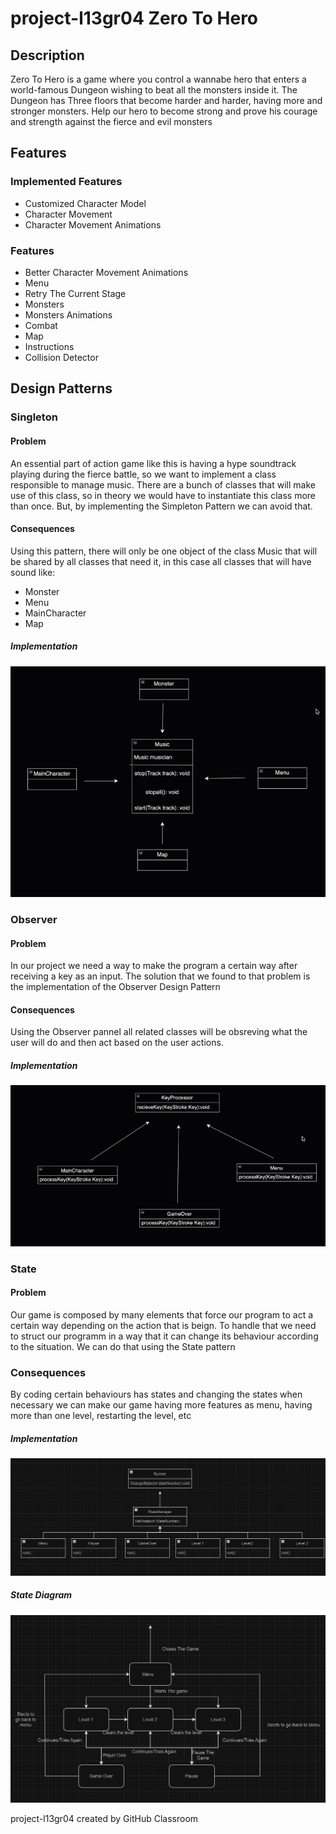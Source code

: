 # project-l13gr04 Zero To Hero

## Description
Zero To Hero is a game where you control a wannabe hero that enters a world-famous Dungeon wishing to beat all the monsters inside it. The Dungeon has Three floors that become harder and harder, having more and stronger monsters. Help our hero to become strong and prove his courage and strength against the fierce and evil monsters

## Features

### Implemented Features
* Customized Character Model
* Character Movement
* Character Movement Animations

### Features
* Better Character Movement Animations
* Menu
* Retry The Current Stage
* Monsters
* Monsters Animations
* Combat
* Map
* Instructions
* Collision Detector

## Design Patterns

### Singleton 

#### Problem

An essential part of action game like this is having a hype soundtrack playing during the fierce battle, so we want to implement a class responsible to manage music. There are a bunch of classes that will make use of this class, so in theory we would have to instantiate this class more than once. But, by implementing the Simpleton Pattern we can avoid that.

#### Consequences

Using this pattern, there will only be one object of the class Music that will be shared by all classes that need it, in this case all classes that will have sound like:
* Monster
* Menu
* MainCharacter
* Map


##### Implementation

![](docs/Singleton.png)


### Observer

#### Problem

In our project we need a way to make the program a certain way after receiving a key as an input. The solution that we found to that problem is the implementation of the Observer Design Pattern

#### Consequences

Using the Observer pannel all related classes will be obsreving what the user will do and then act based on the user actions.

##### Implementation

![](docs/Observer.png)



### State

#### Problem

Our game is composed by many elements that force our program to act a certain way depending on the action that is beign. To handle that we need to struct our programm in a way that it can change its behaviour according to the situation. We can do that using the State pattern

### Consequences

By coding certain behaviours has states and changing the states when necessary we can make our game having more features as menu, having more than one level, restarting the level, etc


##### Implementation

![](docs/State.png)

##### State Diagram

![](docs/StateDiagram.png)





project-l13gr04 created by GitHub Classroom

